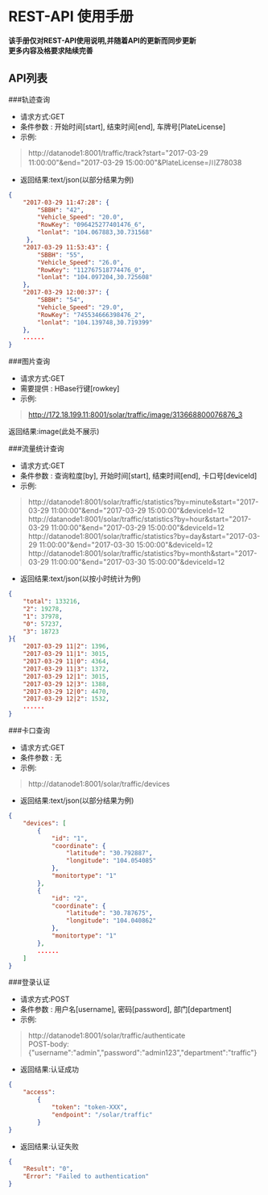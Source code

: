 # REST-API 使用手册

**该手册仅对REST-API使用说明,并随着API的更新而同步更新**  
**更多内容及格要求陆续完善**

## API列表  

###轨迹查询  
* 请求方式:GET  
* 条件参数 : 开始时间[start], 结束时间[end], 车牌号[PlateLicense]  
* 示例:  
>http://datanode1:8001/traffic/track?start="2017-03-29 11:00:00"&end="2017-03-29 15:00:00"&PlateLicense=川Z78038  

* 返回结果:text/json(以部分结果为例)  
```json
{
	"2017-03-29 11:47:28": {
		"SBBH": "42",
        "Vehicle_Speed": "20.0",
        "RowKey": "096425277401476_6",
        "lonlat": "104.067883,30.731568"
     },
	"2017-03-29 11:53:43": {
		"SBBH": "55",
        "Vehicle_Speed": "26.0",
        "RowKey": "112767518774476_0",
        "lonlat": "104.097204,30.725608"
	},
    "2017-03-29 12:00:37": {
    	"SBBH": "54",
    	"Vehicle_Speed": "29.0",
    	"RowKey": "745534666398476_2",
    	"lonlat": "104.139748,30.719399"
    },
    ......
}
```

###图片查询  
* 请求方式:GET  
* 需要提供 : HBase行键[rowkey]  
* 示例:  
>http://172.18.199.11:8001/solar/traffic/image/313668800076876_3  

 返回结果:image(此处不展示)
 
###流量统计查询  
* 请求方式:GET  
* 条件参数 : 查询粒度[by], 开始时间[start], 结束时间[end], 卡口号[deviceId]  
* 示例:  
>http://datanode1:8001/solar/traffic/statistics?by=minute&start="2017-03-29 11:00:00"&end="2017-03-29 15:00:00"&deviceId=12  
>http://datanode1:8001/solar/traffic/statistics?by=hour&start="2017-03-29 11:00:00"&end="2017-03-29 15:00:00"&deviceId=12  
>http://datanode1:8001/solar/traffic/statistics?by=day&start="2017-03-29 11:00:00"&end="2017-03-30 15:00:00"&deviceId=12  
>http://datanode1:8001/solar/traffic/statistics?by=month&start="2017-03-29 11:00:00"&end="2017-03-30 15:00:00"&deviceId=12  

* 返回结果:text/json(以按小时统计为例)  
```json
{
	"total": 133216,
    "2": 19278,
    "1": 37978,
    "0": 57237,
    "3": 18723
}{
    "2017-03-29 11|2": 1396,
    "2017-03-29 11|1": 3015,
    "2017-03-29 11|0": 4364,
    "2017-03-29 11|3": 1372,
    "2017-03-29 12|1": 3015,
    "2017-03-29 12|3": 1388,
    "2017-03-29 12|0": 4470,
    "2017-03-29 12|2": 1532,
    ......
}
```

###卡口查询  
* 请求方式:GET  
* 条件参数 : 无  
* 示例:  
>http://datanode1:8001/solar/traffic/devices  

* 返回结果:text/json(以部分结果为例)  
```json
{
    "devices": [
        {
            "id": "1",
            "coordinate": {
                "latitude": "30.792887",
                "longitude": "104.054085"
        	},
            "monitortype": "1"
        },
        {
            "id": "2",
            "coordinate": {
                "latitude": "30.787675",
                "longitude": "104.040862"
           	},
            "monitortype": "1"
        },
        ......
    ]
}
```

###登录认证  
* 请求方式:POST  
* 条件参数 : 用户名[username], 密码[password], 部门[department]  
* 示例:  
>http://datanode1:8001/solar/traffic/authenticate  
>POST-body:{"username":"admin","password":"admin123","department":"traffic"}  

* 返回结果:认证成功  
```json
{
	"access":
        {
			"token": "token-XXX",
            "endpoint": "/solar/traffic"
        }
}
 ```
* 返回结果:认证失败
```json
{
	"Result": "0",
	"Error": "Failed to authentication"
}
```



